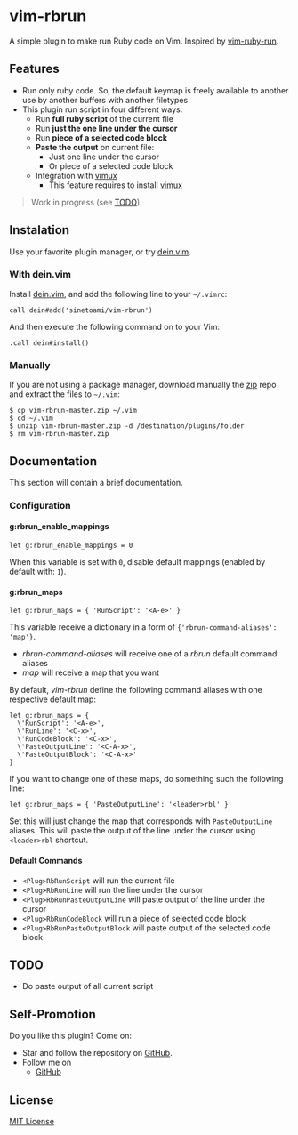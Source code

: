 # vim-rbrun

A simple plugin to make run Ruby code on Vim. Inspired by [vim-ruby-run](https://github.com/stjernstrom/vim-ruby-run).

## Features

- Run only ruby code. So, the default keymap is freely available to another use by another buffers with another filetypes
- This plugin run script in four different ways:
  - Run **full ruby script** of the current file
  - Run **just the one line under the cursor**
  - Run **piece of a selected code block**
  - **Paste the output** on current file:
    - Just one line under the cursor
    - Or piece of a selected code block
  - Integration with [vimux](https://github.com/benmills/vimux)
    - This feature requires to install [vimux](https://github.com/benmills/vimux)


> Work in progress (see [TODO](#TODO)).

## Instalation

Use your favorite plugin manager, or try [dein.vim](https://github.com/Shougo/dein.vim).

### With dein.vim

Install [dein.vim](https://github.com/Shougo/dein.vim), and add the following line to your `~/.vimrc`:

    call dein#add('sinetoami/vim-rbrun')

And then execute the following command on to your Vim:

    :call dein#install()

### Manually

If you are not using a package manager, download manually the [zip](https://github.com/sinetoami/vim-rbrun/archive/master.zip) repo and extract the files to `~/.vim`:

    $ cp vim-rbrun-master.zip ~/.vim
    $ cd ~/.vim
    $ unzip vim-rbrun-master.zip -d /destination/plugins/folder
    $ rm vim-rbrun-master.zip


## Documentation

This section will contain a brief documentation.

### Configuration

#### g:rbrun_enable_mappings

`let g:rbrun_enable_mappings = 0`

When this variable is set with `0`, disable default mappings (enabled by default with: `1`).

#### g:rbrun_maps

`let g:rbrun_maps = { 'RunScript': '<A-e>' }`

This variable receive a dictionary in a form of `{'rbrun-command-aliases': 'map'}`.
- _rbrun-command-aliases_ will receive one of a _rbrun_ default command aliases
- _map_ will receive a map that you want

By default, _vim-rbrun_ define the following command aliases with one respective default map:

```vim
let g:rbrun_maps = {
  \'RunScript': '<A-e>',
  \'RunLine': '<C-x>',
  \'RunCodeBlock': '<C-x>',
  \'PasteOutputLine': '<C-A-x>',
  \'PasteOutputBlock': '<C-A-x>'
}
```

If you want to change one of these maps, do something such the following line:

  `let g:rbrun_maps = { 'PasteOutputLine': '<leader>rbl' }`

Set this will just change the map that corresponds with `PasteOutputLine` aliases. This will paste the output of the line under the cursor using `<leader>rbl` shortcut.

#### Default Commands

- `<Plug>RbRunScript` will run the current file
- `<Plug>RbRunLine` will run the line under the cursor
- `<Plug>RbRunPasteOutputLine` will paste output of the line under the cursor
- `<Plug>RbRunCodeBlock` will run a piece of selected code block
- `<Plug>RbRunPasteOutputBlock` will paste output of the selected code block

## TODO

- Do paste output of all current script

## Self-Promotion

Do you like this plugin? Come on:
- Star and follow the repository on [GitHub](https://github.com/sinetoami/vim-rbrun).
- Follow me on
  - [GitHub](https://github.com/sinetoami)

## License
[MIT License](LICENSE)
